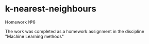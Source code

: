 # k-nearest-neighbours

Homework №6

The work was completed as a homework assignment in the discipline "Machine Learning methods"
